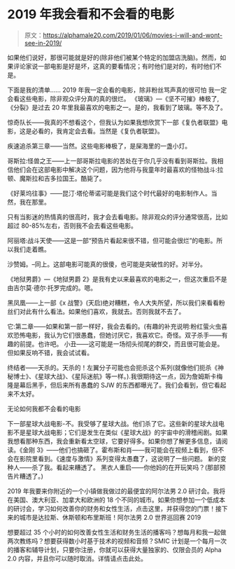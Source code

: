 # 2019 年我会看和不会看的电影

> 原文：<https://alphamale20.com/2019/01/06/movies-i-will-and-wont-see-in-2019/>

如果他们说好，那很可能就是好的(除非他们被某个特定的加盟店洗脑)。然而，如果评论家说一部电影是好是坏，这真的要看情况；有时他们是对的，有时他们不是。

下面是我的清单……
2019 年我一定会看的电影，除非粉丝骂声真的很可怕
我一定会看这些电影，除非观众评分真的真的很烂。
《玻璃》—《坚不可摧》棒极了,《分裂》是过去 20 年里我最喜欢的电影之一。是的，我看到了玻璃。等不及了。

惊奇队长——我真的不想看这个，但我认为如果我想欣赏下一部《复仇者联盟》电影，这是必看的，我肯定会去看。当然是《复仇者联盟》。

疾速追杀第三章——当然。这些电影棒极了，是屎海里的一盏小灯。

哥斯拉:怪兽之王——上一部哥斯拉电影的苦处在于你几乎没有看到哥斯拉。我相信他们会在这部电影中解决这个问题，因为他将与我童年时最喜欢的怪物战斗:拉顿、魔斯拉和吉多拉国王。酷毙了。

《好莱坞往事》——昆汀·塔伦蒂诺可能是我们这个时代最好的电影制作人。当然，我在那里。

只有当影迷的热情真的很高时，我才会去看电影。除非观众的评分通常很高，比如超过 80-85%左右，否则我不会去看这些电影。

阿丽塔:战斗天使——这是一部“预告片看起来很不错，但可能会很烂”的电影。所以我们走着瞧。

沙赞姆。–同上。这部电影可能真的很傻，也可能是突破性的好。对半分。

《地狱男爵》—《地狱男爵 2》是我有史以来最喜欢的电影之一，但这次重启不是由吉尔莫·德尔·托罗完成的。嗯。

黑凤凰——上一部《x 战警》(天启)绝对糟糕，令人大失所望，所以我们来看看粉丝们对此有什么看法。如果他们喜欢，我就去。否则我就不去了。

它:第二章——如果和第一部一样好，我会去看的。(有趣的补充说明:粉红萤火虫喜欢恐怖电影，我认为它们很愚蠢，但她讨厌它，我喜欢它。奇怪。双子杀手——有趣的前提。也许吧。
小丑——这可能是一场彻头彻尾的群交，而且很可能会是。但如果反响不错，我会试试看。

终结者——天杀的。天杀的！左翼分子可能也会扼杀这个系列(就像他们扼杀《神秘博士》、《星球大战》、《星际迷航》等一样。).我很期待这一点，因为詹姆斯卡梅隆是幕后黑手，但后来所有愚蠢的 SJW 的东西都曝光了。我们会看到，但它看起来不太好。

无论如何我都不会看的电影

下一部星球大战电影-不。我受够了星球大战。他们杀了它。这些新的星球大战电影不是星球大战电影；它们是发生在类似《星球大战》的宇宙中的滑稽闹剧。如果我想看那种东西，我会重新看太空球，它要好得多。如果你想了解更多信息，请阅读。《金刚 3》——他们也搞砸了。霍布斯和肖——我可能会在视频上看到，但不会在影院里看到。《速度与激情》系列变得太愚蠢了，这说明了一些问题。
新的变种人——杀了我。看起来糟透了。
黑衣人重启——你他妈的在开玩笑吗？(那部预告片糟透了。)

2019 年我要来你附近的一个小镇做我做过的最便宜的阿尔法男 2.0 研讨会。我将在美国、澳大利亚、加拿大和欧洲的 18 个不同的城市。如果你想参加一个低成本的研讨会，学习如何改善你的财务和女性生活，点击这里，并获得您的门票！接下来的城市是达拉斯、休斯顿和布里斯班！阿尔法男 2.0 世界巡回赛 2019

想要超过 35 个小时的如何改善女性生活和财务生活的播客吗？想每月和我一起做两次教练吗？想要获得数小时基于技术的视频和音频？SMIC 计划是一个每月一次的播客和辅导计划，只要你注册，你就可以获得大量独家的、仅限会员的 Alpha 2.0 内容，并且你可以随时取消。详情请点击此处。